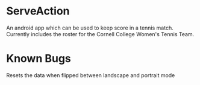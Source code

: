 # ServeAction
An android app which can be used to keep score in a tennis match. Currently includes the roster for the Cornell College Women's Tennis Team.

# Known Bugs
Resets the data when flipped between landscape and portrait mode
